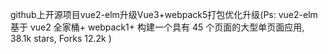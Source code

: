 github上开源项目vue2-elm升级Vue3+webpack5打包优化升级(Ps: vue2-elm基于 vue2 全家桶+ webpack1+ 构建一个具有 45 个页面的大型单页面应用,  38.1k stars, Forks 12.2k )
